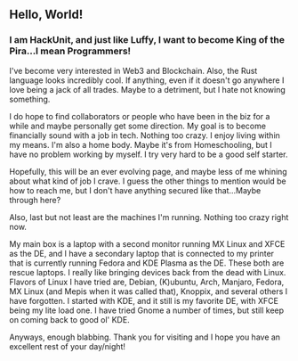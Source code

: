 ## Hello, World! 
### I am HackUnit, and just like Luffy, I want to become King of the Pira...I mean Programmers! ###

<!-- Currently I am still learning as much as I can. I dropped out of college a few years back since I thought I knew what I wanted, but really didn't. I've been spinning my wheels since...until recently when it was pointed out that I love computers and have always skirted around coding by learning HTML and CSS at a young age, and even brought an old family computer back to life with Kubuntu back in '06 and remember when KDE 4 came out a few years later.

Up til this point, I had in my head that I needed to be a wiz at math, or that I didn't want to make a hobby I loved into a job.
Basically, I was finding *every* excuse not to get into one of the most fascinating fields of work.  Not the technical support stuff, tho.
I am a people person, but 2 decades in customer service has burned me out from ever wanting to help your everyday person. Been there done that.

I want to solve problems, create things, build solutions. I'm a build a bridge rather than burn it kind of guy. A glass is always half full, and
I am tired of being in jobs that kills that part of me. That kills the creator, the builder, the optimist. I want to work with people on the same
page, not some angry old person who is bitching me out because they don't like the companies policy. Where you put on a mask and take the abuse.
Having discussions, or even disagreements with a fellow programmer or project leads/managers is fine and healthy. That can and will tap into my penchant
for communication. We will in the end come to a solution that benefits us and the project we are working on.  You can't win with customers.  
They are always right, and you are always wrong.  
Not with a fellow collaborator. Even if you are wrong, it is a chance to learn what is right, or visaversa. 
I love camaraderie and coming to a solution.
I absolutely thrive on my own as well...which leads to what I'm currently learning and what I'm interested in...

Currently I am learning the *nitty gritty* of **Git**, and **Bash scripting**.  I am also taking a Udemy course on **JavaScript**, and looking to take a **Python** course after that.

I found a great resource put out by IBM called [CognitiveClass.ai](https://cognitiveclass.ai/), and I'm slowly but surely working my way through an introduction to **Cloud Computing**,
and an "Essentials" guide on **Blockchain** through that resource.

I'm caught between wanting to be a fullstack developer, or DevOps, or maybe something else.
All of it seems so fascinating. Except technical support. I'd rather code and never have to explain how to reset a password to someone who is incredibly fed up and thinks technology is the worst thing to happen since ever and is making it very clear they feel that way and in actuality they are being stubborn and wasting both our times.... Sorry, the customer service PTSD is kicking in...-->

I've become very interested in Web3 and Blockchain. Also, the Rust language looks incredibly cool. If anything, even if it doesn't go anywhere I love being a jack of all trades. Maybe to a detriment, but I hate not knowing something.

I do hope to find collaborators or people who have been in the biz for a while and maybe personally get some direction.  My goal is to become financially sound with a job in tech. Nothing too crazy. I enjoy living within my means.  I'm also a home body. Maybe it's from Homeschooling, but I have no problem working by myself. I try very hard to be a good self starter.

Hopefully, this will be an ever evolving page, and maybe less of me whining about what kind of job I crave.
I guess the other things to mention would be how to reach me, but I don't have anything secured like that...Maybe through here?

Also, last but not least are the machines I'm running.  Nothing too crazy right now.

My main box is a laptop with a second monitor running MX Linux and XFCE as the DE, and I have a secondary laptop that is connected to my printer that is
currently running Fedora and KDE Plasma as the DE. These both are rescue laptops. I really like bringing devices back from the dead with Linux.
Flavors of Linux I have tried are, Debian, (K)ubuntu, Arch, Manjaro, Fedora, MX Linux (and Mepis when it was called that), Knoppix, and several others
I have forgotten. I started with KDE, and it still is my favorite DE, with XFCE being my lite load one. I have tried Gnome a number of times, but still
keep on coming back to good ol' KDE.

Anyways, enough blabbing. Thank you for visiting and I hope you have an excellent rest of your day/night!

<!--- 👀 I’m interested in ...
- 🌱 I’m currently learning ...
- 💞️ I’m looking to collaborate on ...
- 📫 How to reach me ... --->

<!---
HackUnit/HackUnit is a ✨ special ✨ repository because its `README.md` (this file) appears on your GitHub profile.
You can click the Preview link to take a look at your changes.
--->
